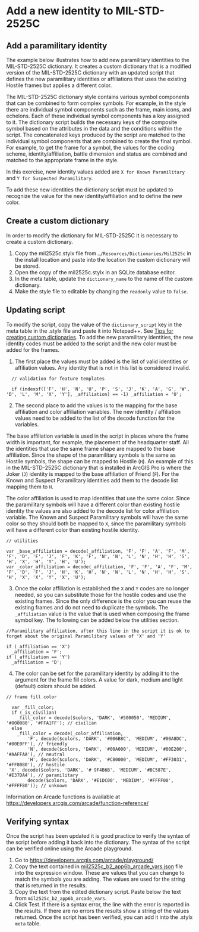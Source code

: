 # Add a new identity to MIL-STD-2525C

## Add a paramilitary identity
The example below illustrates how to add new paramilitary identities to the MIL-STD-2525C dictionary. It creates a custom dictionary that is a modified version of the MIL-STD-2525C dictionary with an updated script that defines the new paramilitary identities or affiliations that uses the existing Hostile frames but applies a different color.  

The MIL-STD-2525C dictionary style contains various symbol components that can be combined to form complex symbols. For example, in the style there are individual symbol components such as the frame, main icons, and echelons. Each of these individual symbol components has a key assigned to it. The dictionary script builds the necessary keys of the composite symbol based on the attributes in the data and the conditions within the script. The concatenated keys produced by the script are matched to the individual symbol components that are combined to create the final symbol. For example, to get the frame for a symbol, the values for the coding scheme, identity/affiliation, battle dimension and status are combined and matched to the appropriate frame in the style.  

In this exercise, new identity values added are `X for Known Paramilitary` and `Y for Suspected Paramilitary`.

To add these new identities the dictionary script must be updated to recognize the value for the new identity/affiliation and to define the new color.

## Create a custom dictionary
In order to modify the dictionary for MIL-STD-2525C it is necessary to create a custom dictionary.
1. Copy the mil2525c.stylx file from `…/Resources/Dictionaries/Mil2525c` in the install location and paste into the location the custom dictionary will be stored.
2. Open the copy of the mil2525c.stylx in an SQLite database editor.
3. In the meta table, update the `dictionary_name` to the name of the custom dictionary.
4. Make the style file to editable by changing the `readonly` value to `false`.

## Updating script
To modify the script, copy the value of the `dictionary_script` key in the meta table in the .stylx file and paste it into Notepad++. See [Tips for creating custom dictionaries](tips-for-creating-custom-dictionaries.md). To add the new paramilitary identities, the new identity codes must be added to the script and the new color must be added for the frames.  

1. The first place the values must be added is the list of valid identities or affiliation values.  Any identity that is not in this list is considered invalid.  

```
  // validation for feature templates

  if (indexof(['F', 'H', 'N', 'U', 'P', 'S', 'J', 'K', 'A', 'G', 'W', 'D', 'L', 'M', 'X', 'Y'], _affiliation) == -1) _affiliation = 'U';

  ```

2. The second place to add the values is to the mapping for the base affiliation and color affiliation variables.  The new identity / affiliation values need to be added to the list of the decode function for the variables.  

The base affiliation variable is used in the script in places where the frame width is important, for example, the placement of the headquarter staff. All the identities that use the same frame shape are mapped to the base affiliation. Since the shape of the paramilitary symbols is the same as Hostile symbols, the shape can be mapped to Hostile (`H`). An example of this in the MIL-STD-2525C dictionary that is installed in ArcGIS Pro is where the Joker (`J`) identity is mapped to the base affiliation of Friend (`F`). For the Known and Suspect Paramilitary identities add them to the decode list mapping them to `H`.

The color affiliation is used to map identities that use the same color.  Since the paramilitary symbols will have a different color than existing hostile identity the values are also added to the decode list for color affiliation variable. The Known and Suspect Paramilitary symbols will have the same color so they should both be mapped to `X`, since the paramilitary symbols will have a different color than existing hostile identity.

```
// utilities

var _base_affiliation = decode(_affiliation, 'F', 'F', 'A', 'F', 'M', 'F', 'D', 'F', 'J', 'F', 'K', 'F', 'N', 'N', 'L', 'N', 'H', 'H', 'S', 'H', 'X', 'H', 'Y', 'H', 'U');
var _color_affiliation = decode(_affiliation, 'F', 'F', 'A', 'F', 'M', 'F', 'D', 'F', 'J', 'H', 'K', 'H', 'N', 'N', 'L', 'N', 'H', 'H', 'S', 'H', 'X', 'X', 'Y', 'X', 'U');

```

3. Once the color affiliation is established the `X` and `Y` codes are no longer needed, so you can substitute those for the hostile codes and use the existing frames. Since the only difference is the color you can reuse the existing frames and do not need to duplicate the symbols. The `_affiliation` value is the value that is used when composing the frame symbol key. The following can be added below the utilities section.

```
//Paramilitary affiliation, after this line in the script it is ok to forget about the original Paramilitary values of 'X' and 'Y'

if (_affiliation == 'X')
  _affiliation = 'F';
if (_affiliation == 'Y')
  _affiliation = 'D';

  ```

4. The color can be set for the paramilitary identity by adding it to the argument for the frame fill colors.  A value for dark, medium and light (default) colors should be added.

```
// frame fill color

  var _fill_color;
  if (_is_civilian)
    _fill_color = decode($colors, 'DARK', '#500050', 'MEDIUM', '#800080', '#FFA1FF'); // civilian
  else
    _fill_color = decode(_color_affiliation,
        'F', decode($colors, 'DARK', '#006B8C', 'MEDIUM', '#00A8DC', '#80E0FF'), // friendly
        'N', decode($colors, 'DARK', '#00A000', 'MEDIUM', '#00E200', '#AAFFAA'), // neutral
        'H', decode($colors, 'DARK', '#C80000', 'MEDIUM', '#FF3031', '#FF8080'), // hostile
 'X', decode($colors, 'DARK', '# 9F4B6B', 'MEDIUM', '#BC587E', '#E37DA4'), // paramilitary
        decode($colors, 'DARK', '#E1DC00', 'MEDIUM', '#FFFF00', '#FFFF80')); // unknown

```

Information on Arcade functions is available at https://developers.arcgis.com/arcade/function-reference/

## Verifying syntax
Once the script has been updated it is good practice to verify the syntax of the script before adding it back into the dictionary.  The syntax of the script can be verified online using the Arcade playground.
1. Go to https://developers.arcgis.com/arcade/playground/
2. Copy the text contained in [mil2525c_b2_app6b_arcade_vars.json](../variable_declarations/mil2525c_b2_app6b_arcade_vars.json) file into the expression window. These are values that you can change to match the symbols you are adding. The values are used for the string that is returned in the results.
3. Copy the text from the edited dictionary script. Paste below the text from `mil2525c_b2_app6b_arcade_vars`.
4. Click Test. If there is a syntax error, the line with the error is reported in the results. If there are no errors the results show a string of the values returned.
Once the script has been verified, you can add it into the .stylx `meta` table.
